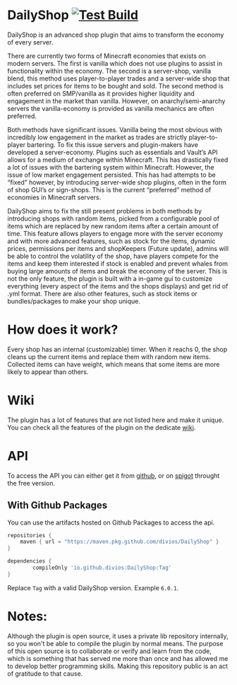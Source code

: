 # DailyShop [![Test Build](https://github.com/divios/DailyShop/actions/workflows/gradle-build.yml/badge.svg)](https://github.com/divios/DailyShop/actions/workflows/gradle-build.yml)
DailyShop is an advanced shop plugin that aims to transform the economy of every server.

There are currently two forms of Minecraft economies that exists on modern servers. The first is vanilla which does not use plugins to assist in functionality within the economy. The second is a server-shop, vanilla blend, this method uses player-to-player trades and a server-wide shop that includes set prices for items to be bought and sold. The second method is often preferred on SMP/vanilla as it provides higher liquidity and engagement in the market than vanilla. However, on anarchy/semi-anarchy servers the vanilla-economy is provided as vanilla mechanics are often preferred.

Both methods have significant issues. Vanilla being the most obvious with incredibly low engagement in the market as trades are strictly player-to-player bartering. To fix this issue servers and plugin-makers have developed a server-economy. Plugins such as essentials and Vault’s API allows for a medium of exchange within Minecraft. This has drastically fixed a lot of issues with the bartering system within Minecraft. However, the issue of low market engagement persisted. This has had attempts to be “fixed” however, by introducing server-wide shop plugins, often in the form of shop GUI’s or sign-shops. This is the current “preferred” method of economies in Minecraft servers.

DailyShop aims to fix the still present problems in both methods by introducing shops with random items, picked from a configurable pool of items which are replaced by new random items after a certain amount of time. This feature allows players to engage more with the server economy and with more advanced features, such as stock for the items, dynamic prices, permissions per items and shopKeepers (Future update), admins will be able to control the volatility of the shop, have players compete for the items and keep them interested if stock is enabled and prevent whales from buying large amounts of items and break the economy of the server.​
This is not the only feature, the plugin is built with a in-game gui to customize everything (every aspect of the items and the shops displays) and get rid of .yml format. There are also other features, such as stock items or bundles/packages to make your shop unique.

# How does it work?
Every shop has an internal (customizable) timer. When it reachs 0, the shop cleans up the current items and replace them with random new items. Collected items can have weight, which means that some items are more likely to appear than others.

# Wiki
The plugin has a lot of features that are not listed here and make it unique. You can check all the features of the plugin on the dedicate [wiki](https://diviosx.gitbook.io/daily-random-shop/).

# API
To access the API you can either get it from [github](https://github.com/divios/DailyShop/actions), or on [spigot](https://www.spigotmc.org/resources/daily-shop-free-random-items-shop-customizable-items-timer-nbt-support-and-more.86907/) throught the free version.

## With Github Packages

You can use the artifacts hosted on Github Packages to access the api.

```groovy
repositories {
    maven { url = "https://maven.pkg.github.com/divios/DailyShop" }
}
```

``` groovy
dependencies {
        compileOnly 'io.github.divios:DailyShop:Tag'
}
```

Replace `Tag` with a valid DailyShop version. Example `6.0.1`.

# Notes:
Although the plugin is open source, it uses a private lib repository internally, so you won't be able to compile the plugin by normal means. The purpose of this open source is to collaborate or verify and learn from the code, which is something that has served me more than once and has allowed me to develop better programming skills. Making this repository public is an act of gratitude to that cause.

